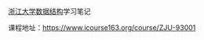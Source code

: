[浙江大学数据结构](https://www.bilibili.com/video/BV1JW411i731?share_source=copy_web)学习笔记

课程地址：https://www.icourse163.org/course/ZJU-93001
